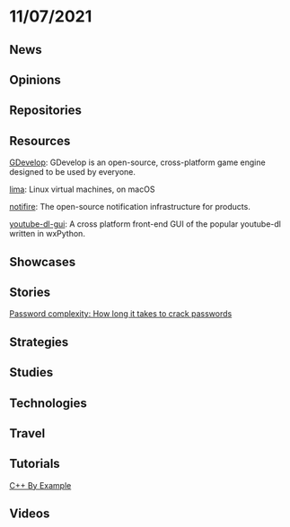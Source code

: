 # 11/07/2021

## News

## Opinions

## Repositories

## Resources
[GDevelop](https://github.com/4ian/GDevelop): GDevelop is an open-source, cross-platform game engine designed to be used by everyone.

[lima](https://github.com/lima-vm/lima): Linux virtual machines, on macOS

[notifire](https://github.com/notifirehq/notifire): The open-source notification infrastructure for products.

[youtube-dl-gui](https://github.com/MrS0m30n3/youtube-dl-gui): A cross platform front-end GUI of the popular youtube-dl written in wxPython.

## Showcases


## Stories
[Password complexity: How long it takes to crack passwords](https://securityguide.me/issues/password-complexity-how-long-it-takes-to-crack-passwords)

## Strategies


## Studies

## Technologies

## Travel

## Tutorials
[C++ By Example](https://cppbyexample.com/)

## Videos
